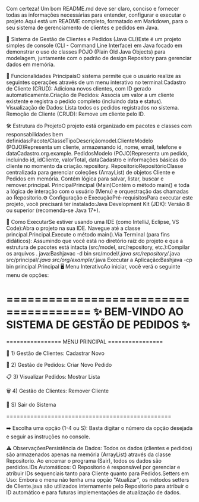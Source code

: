 Com certeza! Um bom README.md deve ser claro, conciso e fornecer todas as informações necessárias para entender,
 configurar e executar o projeto.Aqui está um README completo, formatado em Markdown, 
para o seu sistema de gerenciamento de clientes e pedidos em Java.

📂 Sistema de Gestão de Clientes e Pedidos (Java CLI)Este é um projeto simples de console
 (CLI - Command Line Interface) em Java
 focado em demonstrar o uso de classes POJO (Plain Old Java Objects) para modelagem, 
juntamente com o padrão de design Repository para gerenciar dados em memória.

🌟 Funcionalidades PrincipaisO sistema permite que o usuário realize as seguintes 
operações através de um menu interativo no terminal:Cadastro de Cliente (CRUD):
 Adiciona novos clientes, com ID gerado automaticamente.Criação de Pedidos: 
Associa um valor a um cliente existente e registra o pedido completo (incluindo data e status).
Visualização de Dados: Lista todos os pedidos registrados no sistema.
Remoção de Cliente (CRUD): Remove um cliente pelo ID.

🛠️ Estrutura do ProjetoO projeto está organizado em pacotes e classes com responsabilidades
 bem definidas:Pacote/ClasseTipoDescriçãomodel.ClienteModelo (POJO)Representa um cliente, 
armazenando id, nome, email, telefone e dataCadastro.org.example.
PedidosModelo (POJO)Representa um pedido, incluindo id, idCliente, valorTotal, dataCadastro e informações
 básicas do cliente no momento da criação.repository.
RepositorioRepositórioClasse centralizada para gerenciar coleções (ArrayList) de objetos Cliente e Pedidos em memória.
 Contém lógica para salvar, listar, buscar e remover.principal.
PrincipalPrincipal (Main)Contém o método main() e toda a lógica de interação com o usuário (Menu)
e orquestração das chamadas ao Repositorio.⚙️ Configuração e ExecuçãoPré-requisitosPara executar este projeto,
 você precisará ter instalado:Java Development Kit (JDK): Versão 8 ou superior (recomenda-se Java 17+).

🚀 Como ExecutarSe estiver usando uma IDE (como IntelliJ, Eclipse, VS Code):Abra o projeto na sua IDE.
Navegue até a classe principal.Principal.Execute o método main().Via Terminal (para fins didáticos):
Assumindo que você está no diretório raiz do projeto e que a estrutura de pacotes está intacta 
(src/model, src/repository, etc.):Compilar os arquivos .
java:Bashjavac -d bin src/model/*.java src/repository/*.java src/principal/*.java src/org/example/*.java
Executar a Aplicação:Bashjava -cp bin principal.Principal
🖥️ Menu InterativoAo iniciar, você verá o seguinte menu de opções:

======================================
✨ BEM-VINDO AO SISTEMA DE GESTÃO DE PEDIDOS ✨
======================================

================ MENU PRINCIPAL ================

 👤 1) Gestão de Clientes: Cadastrar Novo
 
 🛒 2) Gestão de Pedidos: Criar Novo Pedido
 
 📋 3) Visualizar Pedidos: Mostrar Lista
 
 🗑️ 4) Gestão de Clientes: Remover Cliente
 
 🚪 S) Sair do Sistema
 
================================================

➡️ Escolha uma opção (1-4 ou S): 
Basta digitar o número da opção desejada e seguir as instruções no console.

⚠️ ObservaçõesPersistência de Dados: Todos os dados (clientes e pedidos) 
são armazenados apenas na memória (ArrayList) através da classe Repositorio. 
Ao encerrar o programa (Sair), todos os dados são perdidos.IDs Automáticos: 
O Repositorio é responsável por gerenciar e atribuir IDs sequenciais tanto para 
Cliente quanto para Pedidos.Setters em Uso: Embora o menu não tenha uma opção "Atualizar",
 os métodos setters de Cliente.java são utilizados internamente pelo Repositorio para atribuir o ID automático
 e para futuras implementações de atualização de dados.
